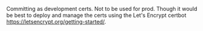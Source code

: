 Committing as development certs. Not to be used for prod.
Though it would be best to deploy and manage the certs using the Let's Encrypt certbot https://letsencrypt.org/getting-started/.